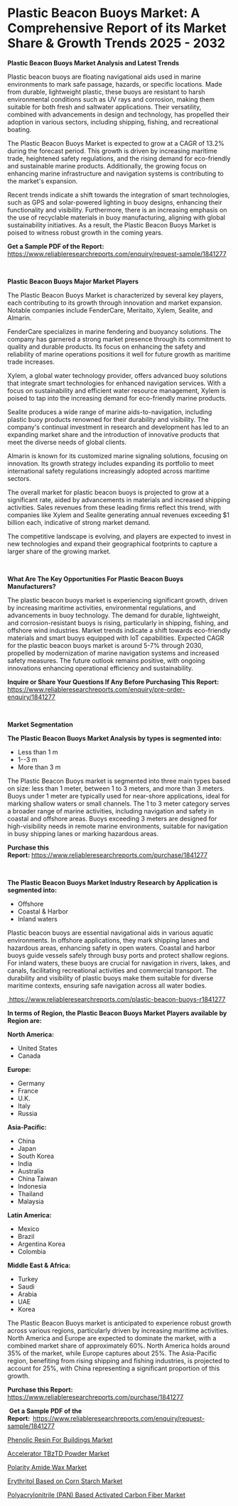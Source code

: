 <p><h1>Plastic Beacon Buoys Market: A Comprehensive Report of its Market Share & Growth Trends 2025 - 2032</h1></p><p><strong>Plastic Beacon Buoys Market Analysis and Latest Trends</strong></p>
<p><p>Plastic beacon buoys are floating navigational aids used in marine environments to mark safe passage, hazards, or specific locations. Made from durable, lightweight plastic, these buoys are resistant to harsh environmental conditions such as UV rays and corrosion, making them suitable for both fresh and saltwater applications. Their versatility, combined with advancements in design and technology, has propelled their adoption in various sectors, including shipping, fishing, and recreational boating.</p><p>The Plastic Beacon Buoys Market is expected to grow at a CAGR of 13.2% during the forecast period. This growth is driven by increasing maritime trade, heightened safety regulations, and the rising demand for eco-friendly and sustainable marine products. Additionally, the growing focus on enhancing marine infrastructure and navigation systems is contributing to the market's expansion. </p><p>Recent trends indicate a shift towards the integration of smart technologies, such as GPS and solar-powered lighting in buoy designs, enhancing their functionality and visibility. Furthermore, there is an increasing emphasis on the use of recyclable materials in buoy manufacturing, aligning with global sustainability initiatives. As a result, the Plastic Beacon Buoys Market is poised to witness robust growth in the coming years.</p></p>
<p><strong>Get a Sample PDF of the Report:&nbsp;</strong> <a href="https://www.reliableresearchreports.com/enquiry/request-sample/1841277?utm_campaign=11&utm_medium=2&utm_source=Github&utm_content=ia&utm_term=28022025&utm_id=plastic-beacon-buoys">https://www.reliableresearchreports.com/enquiry/request-sample/1841277</a></p>
<p>&nbsp;</p>
<p><strong>Plastic Beacon Buoys Major Market Players</strong></p>
<p><p>The Plastic Beacon Buoys Market is characterized by several key players, each contributing to its growth through innovation and market expansion. Notable companies include FenderCare, Meritaito, Xylem, Sealite, and Almarin.</p><p>FenderCare specializes in marine fendering and buoyancy solutions. The company has garnered a strong market presence through its commitment to quality and durable products. Its focus on enhancing the safety and reliability of marine operations positions it well for future growth as maritime trade increases. </p><p>Xylem, a global water technology provider, offers advanced buoy solutions that integrate smart technologies for enhanced navigation services. With a focus on sustainability and efficient water resource management, Xylem is poised to tap into the increasing demand for eco-friendly marine products.</p><p>Sealite produces a wide range of marine aids-to-navigation, including plastic buoy products renowned for their durability and visibility. The company's continual investment in research and development has led to an expanding market share and the introduction of innovative products that meet the diverse needs of global clients.</p><p>Almarin is known for its customized marine signaling solutions, focusing on innovation. Its growth strategy includes expanding its portfolio to meet international safety regulations increasingly adopted across maritime sectors.</p><p>The overall market for plastic beacon buoys is projected to grow at a significant rate, aided by advancements in materials and increased shipping activities. Sales revenues from these leading firms reflect this trend, with companies like Xylem and Sealite generating annual revenues exceeding $1 billion each, indicative of strong market demand.</p><p>The competitive landscape is evolving, and players are expected to invest in new technologies and expand their geographical footprints to capture a larger share of the growing market.</p></p>
<p>&nbsp;</p>
<p><strong>What Are The Key Opportunities For Plastic Beacon Buoys Manufacturers?</strong></p>
<p><p>The plastic beacon buoys market is experiencing significant growth, driven by increasing maritime activities, environmental regulations, and advancements in buoy technology. The demand for durable, lightweight, and corrosion-resistant buoys is rising, particularly in shipping, fishing, and offshore wind industries. Market trends indicate a shift towards eco-friendly materials and smart buoys equipped with IoT capabilities. Expected CAGR for the plastic beacon buoys market is around 5-7% through 2030, propelled by modernization of marine navigation systems and increased safety measures. The future outlook remains positive, with ongoing innovations enhancing operational efficiency and sustainability.</p></p>
<p><strong>Inquire or Share Your Questions If Any Before Purchasing This Report:</strong> <a href="https://www.reliableresearchreports.com/enquiry/pre-order-enquiry/1841277?utm_campaign=11&utm_medium=2&utm_source=Github&utm_content=ia&utm_term=28022025&utm_id=plastic-beacon-buoys">https://www.reliableresearchreports.com/enquiry/pre-order-enquiry/1841277</a></p>
<p>&nbsp;</p>
<p><strong>Market Segmentation</strong></p>
<p><strong>The Plastic Beacon Buoys Market Analysis by types is segmented into:</strong></p>
<p><ul><li>Less than 1 m</li><li>1--3 m</li><li>More than 3 m</li></ul></p>
<p><p>The Plastic Beacon Buoys market is segmented into three main types based on size: less than 1 meter, between 1 to 3 meters, and more than 3 meters. Buoys under 1 meter are typically used for near-shore applications, ideal for marking shallow waters or small channels. The 1 to 3 meter category serves a broader range of marine activities, including navigation and safety in coastal and offshore areas. Buoys exceeding 3 meters are designed for high-visibility needs in remote marine environments, suitable for navigation in busy shipping lanes or marking hazardous areas.</p></p>
<p><strong>Purchase this Report:&nbsp;</strong><a href="https://www.reliableresearchreports.com/purchase/1841277?utm_campaign=11&utm_medium=2&utm_source=Github&utm_content=ia&utm_term=28022025&utm_id=plastic-beacon-buoys">https://www.reliableresearchreports.com/purchase/1841277</a></p>
<p>&nbsp;</p>
<p><strong>The Plastic Beacon Buoys Market Industry Research by Application is segmented into:</strong></p>
<p><ul><li>Offshore</li><li>Coastal & Harbor</li><li>Inland waters</li></ul></p>
<p><p>Plastic beacon buoys are essential navigational aids in various aquatic environments. In offshore applications, they mark shipping lanes and hazardous areas, enhancing safety in open waters. Coastal and harbor buoys guide vessels safely through busy ports and protect shallow regions. For inland waters, these buoys are crucial for navigation in rivers, lakes, and canals, facilitating recreational activities and commercial transport. The durability and visibility of plastic buoys make them suitable for diverse maritime contexts, ensuring safe navigation across all water bodies.</p></p>
<p><a href="https://www.reliableresearchreports.com/plastic-beacon-buoys-r1841277?utm_campaign=11&utm_medium=2&utm_source=Github&utm_content=ia&utm_term=28022025&utm_id=plastic-beacon-buoys">&nbsp;https://www.reliableresearchreports.com/plastic-beacon-buoys-r1841277</a></p>
<p><strong>In terms of Region, the Plastic Beacon Buoys Market Players available by Region are:</strong></p>
<p>
    <p> <strong> North America: </strong>
        <ul>
            <li>United States</li>
            <li>Canada</li>
        </ul>
        </p> 
    <p> <strong> Europe: </strong>
        <ul>
            <li>Germany</li>
            <li>France</li>
            <li>U.K.</li>
            <li>Italy</li>
            <li>Russia</li>
        </ul>
        </p> 
    <p> <strong> Asia-Pacific: </strong>
        <ul>
            <li>China</li>
            <li>Japan</li>
            <li>South Korea</li>
            <li>India</li>
            <li>Australia</li>
            <li>China Taiwan</li>
            <li>Indonesia</li>
            <li>Thailand</li>
            <li>Malaysia</li>
        </ul>
        </p> 
    <p> <strong> Latin America: </strong>
        <ul>
            <li>Mexico</li>
            <li>Brazil</li>
            <li>Argentina Korea</li>
            <li>Colombia</li>
        </ul>
        </p> 
    <p> <strong> Middle East & Africa: </strong>
        <ul>
            <li>Turkey</li>
            <li>Saudi</li>
            <li>Arabia</li>
            <li>UAE</li>
            <li>Korea</li>
        </ul>
    </p>
    </p>
<p><p>The Plastic Beacon Buoys market is anticipated to experience robust growth across various regions, particularly driven by increasing maritime activities. North America and Europe are expected to dominate the market, with a combined market share of approximately 60%. North America holds around 35% of the market, while Europe captures about 25%. The Asia-Pacific region, benefiting from rising shipping and fishing industries, is projected to account for 25%, with China representing a significant proportion of this growth.</p></p>
<p><strong>Purchase this Report: </strong><a href="https://www.reliableresearchreports.com/purchase/1841277?utm_campaign=11&utm_medium=2&utm_source=Github&utm_content=ia&utm_term=28022025&utm_id=plastic-beacon-buoys">https://www.reliableresearchreports.com/purchase/1841277</a></p>
<p>&nbsp;<strong>Get a Sample PDF of the Report:&nbsp;&nbsp;</strong><a href="https://www.reliableresearchreports.com/enquiry/request-sample/1841277?utm_campaign=11&utm_medium=2&utm_source=Github&utm_content=ia&utm_term=28022025&utm_id=plastic-beacon-buoys">https://www.reliableresearchreports.com/enquiry/request-sample/1841277</a></p>
<p><strong></strong></p>
<p><p><a href="https://github.com/jerhoskinson197676/Market-Research-Report-List-1/blob/main/phenolic-resin-for-buildings-market.md?utm_campaign=11&utm_medium=2&utm_source=Github&utm_content=ia&utm_term=28022025&utm_id=plastic-beacon-buoys">Phenolic Resin For Buildings Market</a></p><p><a href="https://github.com/shirleenfraker87/Market-Research-Report-List-1/blob/main/accelerator-tbztd-powder-market.md?utm_campaign=11&utm_medium=2&utm_source=Github&utm_content=ia&utm_term=28022025&utm_id=plastic-beacon-buoys">Accelerator TBzTD Powder Market</a></p><p><a href="https://github.com/YashRP12/Market-Research-Report-List-7/blob/main/polarity-amide-wax-market.md?utm_campaign=11&utm_medium=2&utm_source=Github&utm_content=ia&utm_term=28022025&utm_id=plastic-beacon-buoys">Polarity Amide Wax Market</a></p><p><a href="https://github.com/JosephineMcguire65/Market-Research-Report-List-1/blob/main/erythritol-based-on-corn-starch-market.md?utm_campaign=11&utm_medium=2&utm_source=Github&utm_content=ia&utm_term=28022025&utm_id=plastic-beacon-buoys">Erythritol Based on Corn Starch Market</a></p><p><a href="https://github.com/norbeludie83/Market-Research-Report-List-1/blob/main/polyacrylonitrile-pan-based-activated-carbon-fiber-market.md?utm_campaign=11&utm_medium=2&utm_source=Github&utm_content=ia&utm_term=28022025&utm_id=plastic-beacon-buoys">Polyacrylonitrile (PAN) Based Activated Carbon Fiber Market</a></p></p>